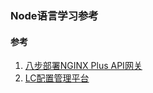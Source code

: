 ### Node语言学习参考

#### 参考
1. [八步部署NGINX Plus API网关](https://juejin.im/post/5b2c611ff265da59615c0492?utm_source=gold_browser_extension)
2. [LC配置管理平台](http://www.whforever.cn/lightconf-admin-web/app)
   








